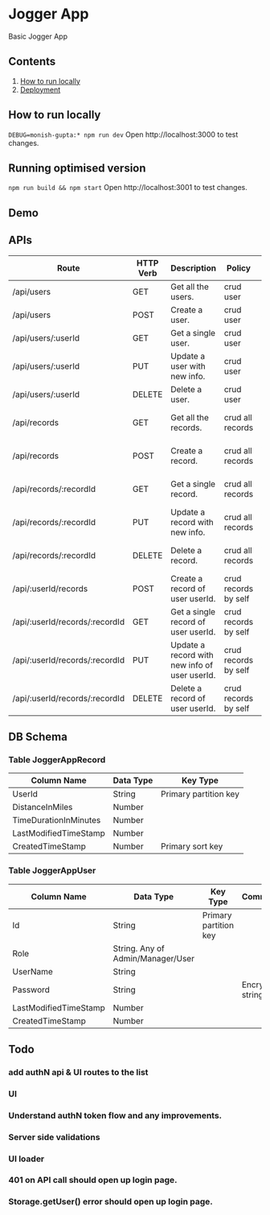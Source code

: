 # Jogger App
Basic Jogger App

## Contents
1. [How to run locally](#how-to-run-locally)
2. [Deployment](#deployment)

## How to run locally
`DEBUG=monish-gupta:* npm run dev`
Open http://localhost:3000 to test changes.

## Running optimised version
`npm run build && npm start`
Open http://localhost:3001 to test changes.

## Demo

## APIs
Route | HTTP Verb | Description|Policy|Rules
--- | --- | ---| ---| ---
/api/users | GET | Get all the users.|crud user|admin|
/api/users | POST | Create a user.|crud user|admin|
/api/users/:userId | GET | Get a single user.|crud user|admin|
/api/users/:userId | PUT | Update a user with new info.|crud user|admin|
/api/users/:userId | DELETE | Delete a user.|crud user|admin|
/api/records | GET | Get all the records.|crud all records|admin, user manager|
/api/records | POST | Create a record.|crud all records|admin, user manager|
/api/records/:recordId | GET | Get a single record.|crud all records|admin, user manager|
/api/records/:recordId | PUT | Update a record with new info.|crud all records|admin, user manager|
/api/records/:recordId | DELETE | Delete a record.|crud all records|admin, user manager|
/api/:userId/records | POST | Create a record of user userId.|crud records by self|regular user|
/api/:userId/records/:recordId | GET | Get a single record of user userId.|crud records by self|regular user|
/api/:userId/records/:recordId | PUT | Update a record with new info of user userId.|crud records by self|regular user|
/api/:userId/records/:recordId | DELETE | Delete a record of user userId.|crud records by self|regular user|

## DB Schema
### Table JoggerAppRecord
Column Name|Data Type|Key Type
---|---|---
UserId | String | Primary partition key
DistanceInMiles | Number | 
TimeDurationInMinutes | Number | 
LastModifiedTimeStamp | Number | 
CreatedTimeStamp | Number | Primary sort key

### Table JoggerAppUser
Column Name|Data Type|Key Type|Comments
---|---|---|---
Id | String |Primary partition key|
Role | String. Any of Admin/Manager/User||
UserName|String||
Password | String || Encrypted string
LastModifiedTimeStamp | Number || 
CreatedTimeStamp | Number || 

## Todo
### add authN api & UI routes to the list 
### UI
### Understand authN token flow and any improvements.
### Server side validations
### UI loader
### 401 on API call should open up login page.
### Storage.getUser() error should open up login page.